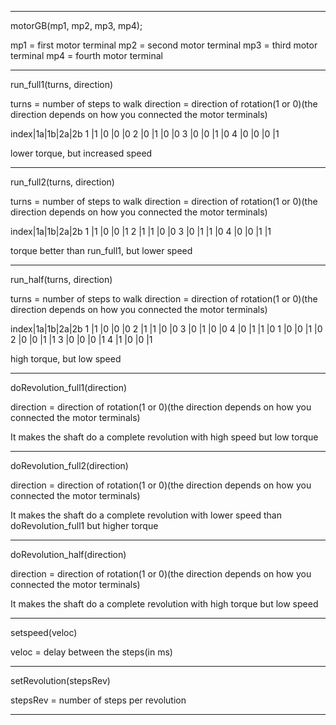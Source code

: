--------------------------------------------------------------------------------------------------------------------------------------------------------------------

motorGB(mp1, mp2, mp3, mp4);

mp1 = first motor terminal
mp2 = second motor terminal
mp3 = third motor terminal
mp4 = fourth motor terminal

--------------------------------------------------------------------------------------------------------------------------------------------------------------------

run_full1(turns, direction)

turns = number of steps to walk
direction = direction of rotation(1 or 0)(the direction depends on how you connected the motor terminals)

index|1a|1b|2a|2b
  1  |1 |0 |0 |0 
  2  |0 |1 |0 |0 
  3  |0 |0 |1 |0 
  4  |0 |0 |0 |1 

lower torque, but increased speed

--------------------------------------------------------------------------------------------------------------------------------------------------------------------

run_full2(turns, direction)

turns = number of steps to walk
direction = direction of rotation(1 or 0)(the direction depends on how you connected the motor terminals)

index|1a|1b|2a|2b
  1  |1 |0 |0 |1 
  2  |1 |1 |0 |0 
  3  |0 |1 |1 |0 
  4  |0 |0 |1 |1 

torque better than run_full1, but lower speed

--------------------------------------------------------------------------------------------------------------------------------------------------------------------

run_half(turns, direction)

turns = number of steps to walk
direction = direction of rotation(1 or 0)(the direction depends on how you connected the motor terminals)

index|1a|1b|2a|2b
  1  |1 |0 |0 |0 
  2  |1 |1 |0 |0 
  3  |0 |1 |0 |0 
  4  |0 |1 |1 |0 
  1  |0 |0 |1 |0 
  2  |0 |0 |1 |1 
  3  |0 |0 |0 |1 
  4  |1 |0 |0 |1 

high torque, but low speed

--------------------------------------------------------------------------------------------------------------------------------------------------------------------

doRevolution_full1(direction)

direction = direction of rotation(1 or 0)(the direction depends on how you connected the motor terminals)

It makes the shaft do a complete revolution with high speed but low torque

--------------------------------------------------------------------------------------------------------------------------------------------------------------------

doRevolution_full2(direction)

direction = direction of rotation(1 or 0)(the direction depends on how you connected the motor terminals)

It makes the shaft do a complete revolution with lower speed than doRevolution_full1 but higher torque

--------------------------------------------------------------------------------------------------------------------------------------------------------------------

doRevolution_half(direction)

direction = direction of rotation(1 or 0)(the direction depends on how you connected the motor terminals)

It makes the shaft do a complete revolution with high torque but low speed

--------------------------------------------------------------------------------------------------------------------------------------------------------------------

setspeed(veloc)

veloc = delay between the steps(in ms)

--------------------------------------------------------------------------------------------------------------------------------------------------------------------

setRevolution(stepsRev)

stepsRev = number of steps per revolution

--------------------------------------------------------------------------------------------------------------------------------------------------------------------
